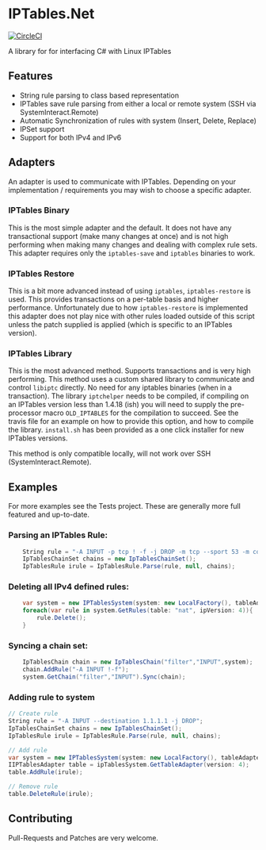 # IPTables.Net

[![CircleCI](https://circleci.com/gh/splitice/IPTables.Net.svg?style=svg)](https://circleci.com/gh/splitice/IPTables.Net)


A library for for interfacing C# with Linux IPTables

## Features

-  String rule parsing to class based representation
-  IPTables save rule parsing from either a local or remote system (SSH via SystemInteract.Remote)
-  Automatic Synchronization of rules with system (Insert, Delete, Replace)
-  IPSet support
-  Support for both IPv4 and IPv6

## Adapters

An adapter is used to communicate with IPTables. Depending on your implementation / requirements you may wish to choose a specific adapter.

### IPTables Binary
This is the most simple adapter and the default. It does not have any transactional support (make many changes at once) and is not high performing when making many changes and dealing with complex rule sets. This adapter requires only the ```iptables-save``` and ```iptables``` binaries to work.

### IPTables Restore
This is a bit more advanced instead of using ```iptables```, ```iptables-restore``` is used. This provides transactions on a per-table basis and higher performance. Unfortunately due to how ```iptables-restore``` is implemented this adapter does not play nice with other rules loaded outside of this script unless the patch supplied is applied (which is specific to an IPTables version).

### IPTables Library
This is the most advanced method. Supports transactions and is very high performing. This method uses a custom shared library to communicate and control ```libiptc``` directly. No need for any iptables binaries (when in a transaction). The library ```iptchelper``` needs to be compiled, if compiling on an IPTables version less than 1.4.18 (ish) you will need to supply the pre-processor macro ```OLD_IPTABLES``` for the compilation to succeed. See the travis file for an example on how to provide this option, and how to compile the library. ```install.sh``` has been provided as a one click installer for new IPTables versions.

This method is only compatible locally, will not work over SSH (SystemInteract.Remote).

## Examples

For more examples see the Tests project. These are generally more full featured and up-to-date.

### Parsing an IPTables Rule:
```csharp
    String rule = "-A INPUT -p tcp ! -f -j DROP -m tcp --sport 53 -m comment --comment 'this is a test rule'";
    IpTablesChainSet chains = new IpTablesChainSet();
    IpTablesRule irule = IpTablesRule.Parse(rule, null, chains);
```

### Deleting all IPv4 defined rules:
```csharp
    var system = new IPTablesSystem(system: new LocalFactory(), tableAdapter: new IPTablesBinaryAdapter());
    foreach(var rule in system.GetRules(table: "nat", ipVersion: 4)){
        rule.Delete();
    }
```

### Syncing a chain set:
```csharp
    IpTablesChain chain = new IpTablesChain("filter","INPUT",system); 
    chain.AddRule("-A INPUT !-f"); 
    system.GetChain("filter","INPUT").Sync(chain);
```

### Adding rule to system
```csharp
// Create rule
String rule = "-A INPUT --destination 1.1.1.1 -j DROP";
IpTablesChainSet chains = new IpTablesChainSet();
IpTablesRule irule = IpTablesRule.Parse(rule, null, chains);

// Add rule
var system = new IPTablesSystem(system: new LocalFactory(), tableAdapter: new IPTablesBinaryAdapter());
IIPTablesAdapter table = ipTablesSystem.GetTableAdapter(version: 4);
table.AddRule(irule);

// Remove rule
table.DeleteRule(irule);
```

## Contributing
Pull-Requests and Patches are very welcome.
